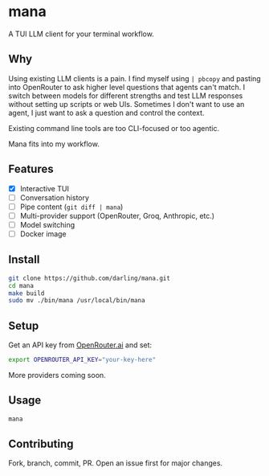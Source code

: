 # mana

A TUI LLM client for your terminal workflow.

## Why

Using existing LLM clients is a pain. I find myself using `| pbcopy` and pasting into OpenRouter to ask higher level questions that agents can't match. I switch between models for different strengths and test LLM responses without setting up scripts or web UIs. Sometimes I don't want to use an agent, I just want to ask a question and control the context.

Existing command line tools are too CLI-focused or too agentic.

Mana fits into my workflow.

## Features

- [x] Interactive TUI
- [ ] Conversation history
- [ ] Pipe content (`git diff | mana`)
- [ ] Multi-provider support (OpenRouter, Groq, Anthropic, etc.)
- [ ] Model switching
- [ ] Docker image

## Install

```bash
git clone https://github.com/darling/mana.git
cd mana
make build
sudo mv ./bin/mana /usr/local/bin/mana
```

## Setup

Get an API key from [OpenRouter.ai](https://openrouter.ai/) and set:

```bash
export OPENROUTER_API_KEY="your-key-here"
```

More providers coming soon.

## Usage

```bash
mana
```

## Contributing

Fork, branch, commit, PR. Open an issue first for major changes.
